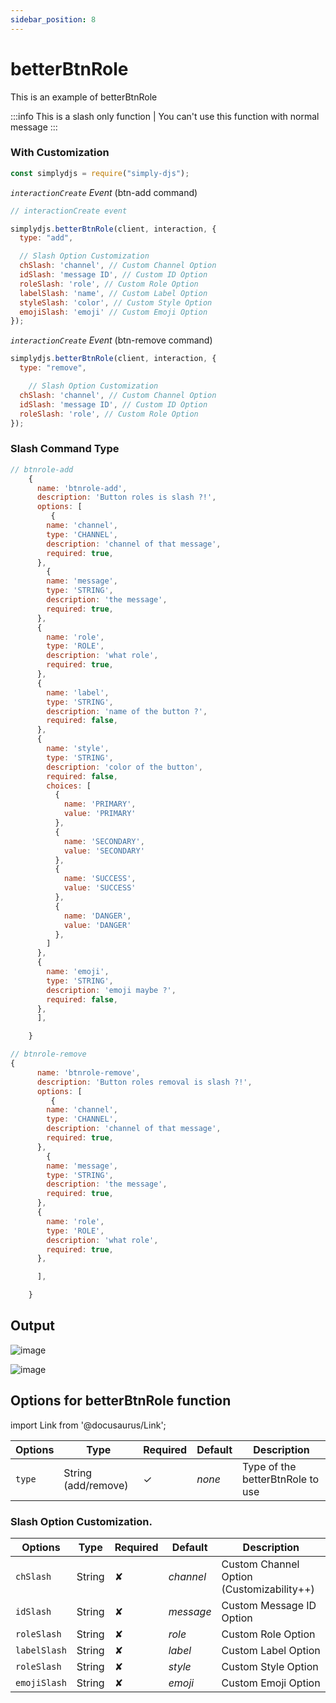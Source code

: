 ```yaml
---
sidebar_position: 8
---
```


# betterBtnRole

This is an example of betterBtnRole

:::info
This is a slash only function | You can't use this function with normal message
:::

### With Customization

```js
const simplydjs = require("simply-djs");
```

_`interactionCreate` Event_ (btn-add command)

```js
// interactionCreate event

simplydjs.betterBtnRole(client, interaction, {
  type: "add",

  // Slash Option Customization
  chSlash: 'channel', // Custom Channel Option
  idSlash: 'message ID', // Custom ID Option
  roleSlash: 'role', // Custom Role Option
  labelSlash: 'name', // Custom Label Option
  styleSlash: 'color', // Custom Style Option
  emojiSlash: 'emoji' // Custom Emoji Option
});
```

_`interactionCreate` Event_ (btn-remove command)
```js
simplydjs.betterBtnRole(client, interaction, {
  type: "remove",

    // Slash Option Customization
  chSlash: 'channel', // Custom Channel Option
  idSlash: 'message ID', // Custom ID Option
  roleSlash: 'role', // Custom Role Option
});
```

### Slash Command Type

```js
// btnrole-add
    {
      name: 'btnrole-add',
      description: 'Button roles is slash ?!',
      options: [
         {
        name: 'channel',
        type: 'CHANNEL',
        description: 'channel of that message',
        required: true,
      },
        {
        name: 'message',
        type: 'STRING',
        description: 'the message',
        required: true,
      },
      {
        name: 'role',
        type: 'ROLE',
        description: 'what role',
        required: true,
      },
      {
        name: 'label',
        type: 'STRING',
        description: 'name of the button ?',
        required: false,
      },
      {
        name: 'style',
        type: 'STRING',
        description: 'color of the button',
        required: false,
        choices: [
          {
            name: 'PRIMARY',
            value: 'PRIMARY'
          },
          {
            name: 'SECONDARY',
            value: 'SECONDARY'
          },
          {
            name: 'SUCCESS',
            value: 'SUCCESS'
          },
          {
            name: 'DANGER',
            value: 'DANGER'
          },
        ]
      },
      {
        name: 'emoji',
        type: 'STRING',
        description: 'emoji maybe ?',
        required: false,
      },
      ],

    }
```

```js
// btnrole-remove
{
      name: 'btnrole-remove',
      description: 'Button roles removal is slash ?!',
      options: [
         {
        name: 'channel',
        type: 'CHANNEL',
        description: 'channel of that message',
        required: true,
      },
        {
        name: 'message',
        type: 'STRING',
        description: 'the message',
        required: true,
      },
      {
        name: 'role',
        type: 'ROLE',
        description: 'what role',
        required: true,
      },

      ],

    }
```

## Output

![image](https://media.discordapp.net/attachments/877596016138936430/890999104044404776/8wFg3SdnkDaQAAAABJRU5ErkJggg.png)

![image](https://media.discordapp.net/attachments/877596016138936430/890999286509232208/AYPhA9qN4HCXAAAAAElFTkSuQmCC.png)

## Options for betterBtnRole function

import Link from '@docusaurus/Link';

<div style={{textAlign: 'center'}}>

| Options | Type                                                                                                                          | Required | Default | Description                      |
| ------- | ----------------------------------------------------------------------------------------------------------------------------- | -------- | ------- | -------------------------------- |
| `type`  | <Link to="https://developer.mozilla.org/en-US/docs/Web/JavaScript/Reference/Global_Objects/String">String (add/remove)</Link> | ✓        | _none_  | Type of the betterBtnRole to use |

</div>

### Slash Option Customization.

<div style={{textAlign: 'center'}}>

| Options | Type                                                                                                                          | Required | Default | Description                      |
| ------- | ----------------------------------------------------------------------------------------------------------------------------- | -------- | ------- | -------------------------------- |
| `chSlash`  | <Link to="https://developer.mozilla.org/en-US/docs/Web/JavaScript/Reference/Global_Objects/String">String</Link> | ✘        | _channel_  | Custom Channel Option (Customizability++)|
| `idSlash`  | <Link to="https://developer.mozilla.org/en-US/docs/Web/JavaScript/Reference/Global_Objects/String">String</Link> | ✘        | _message_  | Custom Message ID Option |
| `roleSlash`  | <Link to="https://developer.mozilla.org/en-US/docs/Web/JavaScript/Reference/Global_Objects/String">String</Link> | ✘        | _role_  | Custom Role Option |
| `labelSlash`  | <Link to="https://developer.mozilla.org/en-US/docs/Web/JavaScript/Reference/Global_Objects/String">String</Link> | ✘        | _label_  | Custom Label Option |
| `roleSlash`  | <Link to="https://developer.mozilla.org/en-US/docs/Web/JavaScript/Reference/Global_Objects/String">String</Link> | ✘        | _style_  | Custom Style Option |
| `emojiSlash`  | <Link to="https://developer.mozilla.org/en-US/docs/Web/JavaScript/Reference/Global_Objects/String">String</Link> | ✘        | _emoji_  | Custom Emoji Option |

</div>